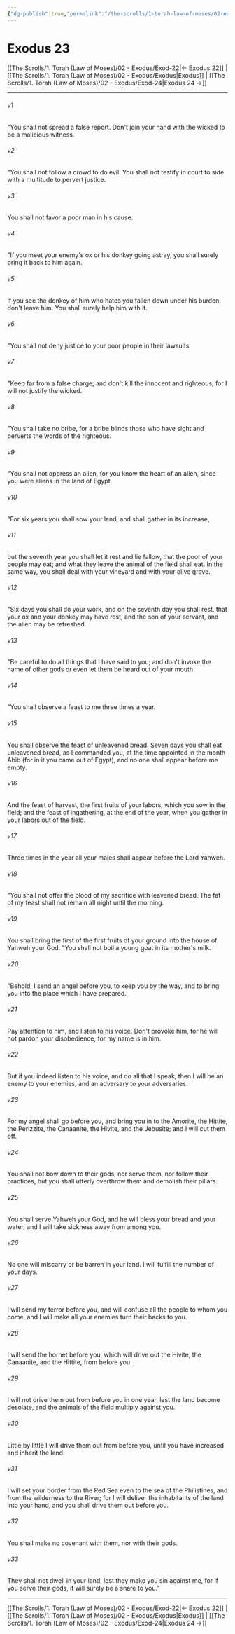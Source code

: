 ```yaml
---
{"dg-publish":true,"permalink":"/the-scrolls/1-torah-law-of-moses/02-exodus/exod-23/","tags":["TheScrolls","TorahLawofMoses"]}
---
```



# Exodus 23

[[The Scrolls/1. Torah (Law of Moses)/02 - Exodus/Exod-22\|← Exodus 22]] | [[The Scrolls/1. Torah (Law of Moses)/02 - Exodus/Exodus\|Exodus]] | [[The Scrolls/1. Torah (Law of Moses)/02 - Exodus/Exod-24\|Exodus 24 →]]
***



###### v1 
"You shall not spread a false report. Don't join your hand with the wicked to be a malicious witness. 

###### v2 
"You shall not follow a crowd to do evil. You shall not testify in court to side with a multitude to pervert justice. 

###### v3 
You shall not favor a poor man in his cause. 

###### v4 
"If you meet your enemy's ox or his donkey going astray, you shall surely bring it back to him again. 

###### v5 
If you see the donkey of him who hates you fallen down under his burden, don't leave him. You shall surely help him with it. 

###### v6 
"You shall not deny justice to your poor people in their lawsuits. 

###### v7 
"Keep far from a false charge, and don't kill the innocent and righteous; for I will not justify the wicked. 

###### v8 
"You shall take no bribe, for a bribe blinds those who have sight and perverts the words of the righteous. 

###### v9 
"You shall not oppress an alien, for you know the heart of an alien, since you were aliens in the land of Egypt. 

###### v10 
"For six years you shall sow your land, and shall gather in its increase, 

###### v11 
but the seventh year you shall let it rest and lie fallow, that the poor of your people may eat; and what they leave the animal of the field shall eat. In the same way, you shall deal with your vineyard and with your olive grove. 

###### v12 
"Six days you shall do your work, and on the seventh day you shall rest, that your ox and your donkey may have rest, and the son of your servant, and the alien may be refreshed. 

###### v13 
"Be careful to do all things that I have said to you; and don't invoke the name of other gods or even let them be heard out of your mouth. 

###### v14 
"You shall observe a feast to me three times a year. 

###### v15 
You shall observe the feast of unleavened bread. Seven days you shall eat unleavened bread, as I commanded you, at the time appointed in the month Abib (for in it you came out of Egypt), and no one shall appear before me empty. 

###### v16 
And the feast of harvest, the first fruits of your labors, which you sow in the field; and the feast of ingathering, at the end of the year, when you gather in your labors out of the field. 

###### v17 
Three times in the year all your males shall appear before the Lord Yahweh. 

###### v18 
"You shall not offer the blood of my sacrifice with leavened bread. The fat of my feast shall not remain all night until the morning. 

###### v19 
You shall bring the first of the first fruits of your ground into the house of Yahweh your God. "You shall not boil a young goat in its mother's milk. 

###### v20 
"Behold, I send an angel before you, to keep you by the way, and to bring you into the place which I have prepared. 

###### v21 
Pay attention to him, and listen to his voice. Don't provoke him, for he will not pardon your disobedience, for my name is in him. 

###### v22 
But if you indeed listen to his voice, and do all that I speak, then I will be an enemy to your enemies, and an adversary to your adversaries. 

###### v23 
For my angel shall go before you, and bring you in to the Amorite, the Hittite, the Perizzite, the Canaanite, the Hivite, and the Jebusite; and I will cut them off. 

###### v24 
You shall not bow down to their gods, nor serve them, nor follow their practices, but you shall utterly overthrow them and demolish their pillars. 

###### v25 
You shall serve Yahweh your God, and he will bless your bread and your water, and I will take sickness away from among you. 

###### v26 
No one will miscarry or be barren in your land. I will fulfill the number of your days. 

###### v27 
I will send my terror before you, and will confuse all the people to whom you come, and I will make all your enemies turn their backs to you. 

###### v28 
I will send the hornet before you, which will drive out the Hivite, the Canaanite, and the Hittite, from before you. 

###### v29 
I will not drive them out from before you in one year, lest the land become desolate, and the animals of the field multiply against you. 

###### v30 
Little by little I will drive them out from before you, until you have increased and inherit the land. 

###### v31 
I will set your border from the Red Sea even to the sea of the Philistines, and from the wilderness to the River; for I will deliver the inhabitants of the land into your hand, and you shall drive them out before you. 

###### v32 
You shall make no covenant with them, nor with their gods. 

###### v33 
They shall not dwell in your land, lest they make you sin against me, for if you serve their gods, it will surely be a snare to you."

***
[[The Scrolls/1. Torah (Law of Moses)/02 - Exodus/Exod-22\|← Exodus 22]] | [[The Scrolls/1. Torah (Law of Moses)/02 - Exodus/Exodus\|Exodus]] | [[The Scrolls/1. Torah (Law of Moses)/02 - Exodus/Exod-24\|Exodus 24 →]]
